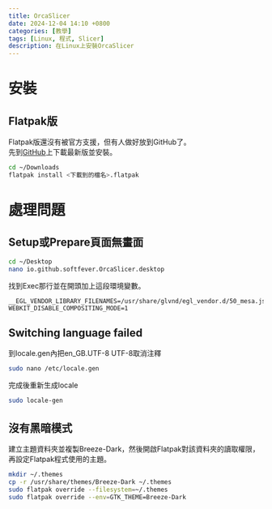 ```yaml
---
title: OrcaSlicer
date: 2024-12-04 14:10 +0800
categories: [教學]
tags: [Linux, 程式, Slicer]
description: 在Linux上安裝OrcaSlicer
---
```


# 安裝
## Flatpak版
Flatpak版還沒有被官方支援，但有人做好放到GitHub了。 <br>
先到[GitHub](https://github.com/anarsoul/io.github.softfever.OrcaSlicer/releases)上下載最新版並安裝。 <br>
```bash
cd ~/Downloads
flatpak install <下載到的檔名>.flatpak 
```

# 處理問題
## Setup或Prepare頁面無畫面
```bash
cd ~/Desktop
nano io.github.softfever.OrcaSlicer.desktop
```

找到Exec那行並在開頭加上這段環境變數。 <br>
```text
__EGL_VENDOR_LIBRARY_FILENAMES=/usr/share/glvnd/egl_vendor.d/50_mesa.json WEBKIT_DISABLE_COMPOSITING_MODE=1
```

## Switching language failed
到locale.gen內把en_GB.UTF-8 UTF-8取消注釋
```bash
sudo nano /etc/locale.gen
```

完成後重新生成locale
```bash
sudo locale-gen
```

## 沒有黑暗模式
建立主題資料夾並複製Breeze-Dark，然後開啟Flatpak對該資料夾的讀取權限，再設定Flatpak程式使用的主題。 <br>
```bash
mkdir ~/.themes
cp -r /usr/share/themes/Breeze-Dark ~/.themes
sudo flatpak override --filesystem=~/.themes
sudo flatpak override --env=GTK_THEME=Breeze-Dark
```
